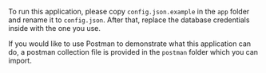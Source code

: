 To run this application, please copy `config.json.example` in the `app` folder and rename it to `config.json`. After that, replace the database credentials inside with the one you use.

If you would like to use Postman to demonstrate what this application can do, a postman collection file is provided in the `postman` folder which you can import.
